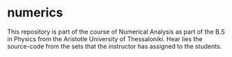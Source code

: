 # numerics
This repository is part of the course of Numerical Analysis as part of the B.S in Physics from the Aristotle University of Thessaloniki. Hear lies the source-code from the sets that the instructor has assigned to the students.

